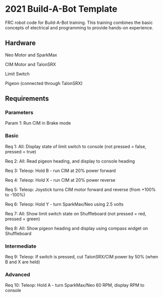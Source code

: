 # 2021 Build-A-Bot Template
 FRC robot code for Build-A-Bot training. This training combines the basic concepts of electrical and programming to provide hands-on experience.
  
 ## Hardware
 Neo Motor and SparkMax
 
 CIM Motor and TalonSRX

 Limit Switch
 
 Pigeon (connected through TalonSRX)
 
 ## Requirements
 
 ### Parameters
 Param 1: Run CIM in Brake mode
 
 ### Basic
 Req 1: All: Display state of limit switch to console (not pressed = false, pressed = true)
 
 Req 2: All: Read pigeon heading, and display to console heading
 
 Req 3: Teleop: Hold B - run CIM at 20% power forward
 
 Req 4: Teleop: Hold X - run CIM at 20% power reverse

 Req 5: Teleop: Joystick turns CIM motor forward and reverse (from +100% to -100%)
 
 Req 6: Teleop: Hold Y - turn SparkMax/Neo using 2.5 volts
 
 Req 7: All: Show limit switch state on Shuffleboard (not pressed = red, pressed = green)
 
 Req 8: All: Show pigeon heading and display using compass widget on Shuffleboard
 
 ### Intermediate

 Req 9: Teleop: If switch is pressed, cut TalonSRX/CIM power by 50% (when B and X are held)
 
 ### Advanced
 
 Req 10: Teleop: Hold A - turn SparkMax/Neo 60 RPM, display RPM to console

